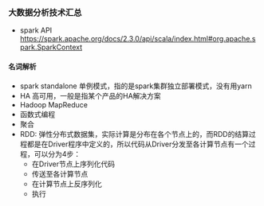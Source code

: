 ### 大数据分析技术汇总

* spark API https://spark.apache.org/docs/2.3.0/api/scala/index.html#org.apache.spark.SparkContext

#### 名词解析
  * spark standalone 单例模式，指的是spark集群独立部署模式，没有用yarn
  * HA 高可用，一般是指某个产品的HA解决方案
  * Hadoop MapReduce 
  * 函数式编程
  * 聚合
  * RDD: 弹性分布式数据集，实际计算是分布在各个节点上的，而RDD的结算过程都是在Driver程序中定义的，所以代码从Driver分发至各计算节点有一个过程，可以分为4步：
       * 在Driver节点上序列化代码
       * 传送至各计算节点
       * 在计算节点上反序列化
       * 执行
